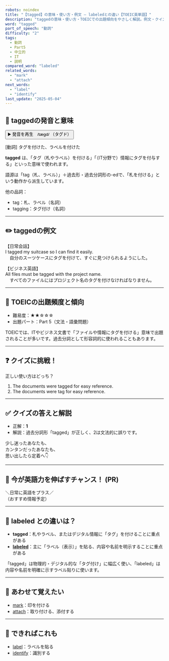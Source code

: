 ```yaml
---
robots: noindex
title: "【tagged】の意味・使い方・例文 ― labeledとの違い【TOEIC英単語】"
description: "taggedの意味・使い方・TOEICでの出題傾向をやさしく解説。例文・クイズ付きでlabeledとの違いもわかりやすく学べます。"
word: "tagged"
part_of_speech: "動詞"
difficulty: "2"
tags:
  - 動詞
  - Part5
  - 中立的
  - IT
  - 説明
compared_word: "labeled"
related_words:
  - "mark"
  - "attach"
next_words:
  - "label"
  - "identify"
last_update: "2025-05-04"
---
```


## 🔰 taggedの発音と意味

<button class="play-audio" onclick="playTTS('tagged')">
  <span class="play-audio-main">
    ▶️ 発音を再生　/tæɡd/
  </span>
  <span class="play-audio-sub">
    （タグド）
  </span>
</button>

[動詞] タグを付けた、ラベルを付けた

**tagged** は、「タグ（札やラベル）を付ける」「（IT分野で）情報にタグを付与する」といった意味で使われます。

語源は「tag（札、ラベル）」＋過去形・過去分詞形の-edで、「札を付ける」という動作から派生しています。

他の品詞：  
- tag：札、ラベル（名詞）
- tagging：タグ付け（名詞）

---

## ✏️ taggedの例文

【日常会話】  
I tagged my suitcase so I can find it easily.  
　自分のスーツケースにタグを付けて、すぐに見つけられるようにした。

【ビジネス英語】  
All files must be tagged with the project name.  
　すべてのファイルにはプロジェクト名のタグを付けなければなりません。

---

## 🎯 TOEICの出題頻度と傾向

- 難易度：★★☆☆☆
- 出題パート：Part 5（文法・語彙問題）

TOEICでは、ITやビジネス文書で「ファイルや情報にタグを付ける」意味で出題されることが多いです。過去分詞として形容詞的に使われることもあります。

---

## ❓ クイズに挑戦！

正しい使い方はどっち？

1. The documents were tagged for easy reference.  
2. The documents were tag for easy reference.

---

## ✅ クイズの答えと解説

- 正解：**1**
- 解説：過去分詞形「tagged」が正しく、2は文法的に誤りです。

少し迷ったあなたも、  
カンタンだったあなたも、  
思い出したら定着へ👇️

---

## 🚀 今が英語力を伸ばすチャンス！ (PR)

<div class="info-center">
＼日常に英語をプラス／<br>  
（おすすめ情報予定）
</div>

---

## 🤔  labeled との違いは？

- **tagged**：札やラベル、またはデジタル情報に「タグ」を付けることに重点がある
- **[labeled](/word/labeled/)**：主に「ラベル（表示）」を貼る、内容や名前を明示することに重点がある

「tagged」は物理的・デジタル的な「タグ付け」に幅広く使い、「labeled」は内容や名前を明確に示すラベル貼りに使います。

---

## 🧩 あわせて覚えたい

- [mark](/word/mark/)：印を付ける
- [attach](/word/attach/)：取り付ける、添付する

---

## 📖 できればこれも

- [label](/word/label/)：ラベルを貼る
- [identify](/word/identify/)：識別する

<!-- cvid: aid12_bid23 -->

